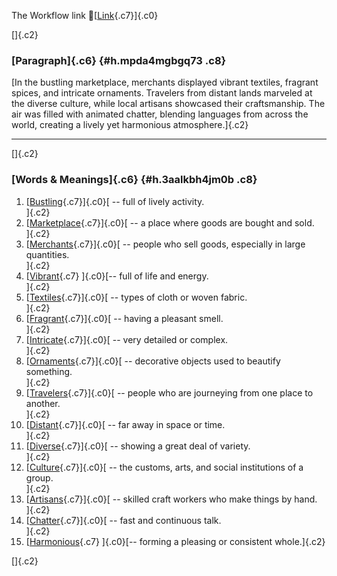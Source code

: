 The Workflow link
👏[[Link](https://www.google.com/url?q=http://www.google.com&sa=D&source=editors&ust=1755967171042093&usg=AOvVaw2V1SMFbD9udrPM8_KlrwOW){.c7}]{.c0}

[]{.c2}

### [Paragraph]{.c6} {#h.mpda4mgbgq73 .c8}

[In the bustling marketplace, merchants displayed vibrant textiles,
fragrant spices, and intricate ornaments. Travelers from distant lands
marveled at the diverse culture, while local artisans showcased their
craftsmanship. The air was filled with animated chatter, blending
languages from across the world, creating a lively yet harmonious
atmosphere.]{.c2}

------------------------------------------------------------------------

[]{.c2}

### [Words & Meanings]{.c6} {#h.3aalkbh4jm0b .c8}

1.  [[Bustling](https://www.google.com/url?q=http://www.google.com&sa=D&source=editors&ust=1755967171043393&usg=AOvVaw1vWkNEjR6UCtAlXePFgW5z){.c7}]{.c0}[ --
    full of lively activity.\
    ]{.c2}
2.  [[Marketplace](https://www.google.com/url?q=http://www.google.com&sa=D&source=editors&ust=1755967171043669&usg=AOvVaw2Bz118hSjTOfd5IEOjXrJI){.c7}]{.c0}[ --
    a place where goods are bought and sold.\
    ]{.c2}
3.  [[Merchants](https://www.google.com/url?q=http://www.google.com&sa=D&source=editors&ust=1755967171043888&usg=AOvVaw1tmGp-T3O32XISgYhRwrPR){.c7}]{.c0}[ --
    people who sell goods, especially in large quantities.\
    ]{.c2}
4.  [[Vibrant](https://www.google.com/url?q=http://www.google.com&sa=D&source=editors&ust=1755967171044130&usg=AOvVaw0NQvnUMCgmYfJDNHR_-3s2){.c7}
    ]{.c0}[-- full of life and energy.\
    ]{.c2}
5.  [[Textiles](https://www.google.com/url?q=http://www.google.com&sa=D&source=editors&ust=1755967171044302&usg=AOvVaw3s1m8bPppAt8vQ0M1n4QvS){.c7}]{.c0}[ --
    types of cloth or woven fabric.\
    ]{.c2}
6.  [[Fragrant](https://www.google.com/url?q=http://www.google.com&sa=D&source=editors&ust=1755967171044487&usg=AOvVaw2Z_tgIUCsxapPiEREmt8-I){.c7}]{.c0}[ --
    having a pleasant smell.\
    ]{.c2}
7.  [[Intricate](https://www.google.com/url?q=http://www.google.com&sa=D&source=editors&ust=1755967171044662&usg=AOvVaw11pcD8UnVuEXHjG5OrWhSm){.c7}]{.c0}[ --
    very detailed or complex.\
    ]{.c2}
8.  [[Ornaments](https://www.google.com/url?q=http://www.google.com&sa=D&source=editors&ust=1755967171044842&usg=AOvVaw0MFKq7cI8U6tG0vxb9VsV9){.c7}]{.c0}[ --
    decorative objects used to beautify something.\
    ]{.c2}
9.  [[Travelers](https://www.google.com/url?q=http://www.google.com&sa=D&source=editors&ust=1755967171045053&usg=AOvVaw1d0iaCks8EOc1JlglR3i_6){.c7}]{.c0}[ --
    people who are journeying from one place to another.\
    ]{.c2}
10. [[Distant](https://www.google.com/url?q=http://www.google.com&sa=D&source=editors&ust=1755967171045273&usg=AOvVaw3cnFEW7e7-L6UqmAsfN5th){.c7}]{.c0}[ --
    far away in space or time.\
    ]{.c2}
11. [[Diverse](https://www.google.com/url?q=http://www.google.com&sa=D&source=editors&ust=1755967171045519&usg=AOvVaw0vSYH0FEEiYDpEJEp_eESh){.c7}]{.c0}[ --
    showing a great deal of variety.\
    ]{.c2}
12. [[Culture](https://www.google.com/url?q=http://www.google.com&sa=D&source=editors&ust=1755967171045704&usg=AOvVaw3XRR48fd5-akbVlm5_zJSd){.c7}]{.c0}[ --
    the customs, arts, and social institutions of a group.\
    ]{.c2}
13. [[Artisans](https://www.google.com/url?q=http://www.google.com&sa=D&source=editors&ust=1755967171045924&usg=AOvVaw3JNH0p0EynnarI0TMQedVy){.c7}]{.c0}[ --
    skilled craft workers who make things by hand.\
    ]{.c2}
14. [[Chatter](https://www.google.com/url?q=http://www.google.com&sa=D&source=editors&ust=1755967171046148&usg=AOvVaw0RFV08QQ5Es-6LmTmHJ6Xt){.c7}]{.c0}[ --
    fast and continuous talk.\
    ]{.c2}
15. [[Harmonious](https://www.google.com/url?q=http://www.google.com&sa=D&source=editors&ust=1755967171046362&usg=AOvVaw0iGa-lmwFFzs7Pry_VMObP){.c7}
    ]{.c0}[-- forming a pleasing or consistent whole.]{.c2}

[]{.c2}
